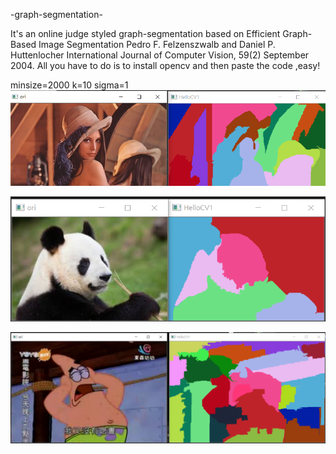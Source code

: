  -graph-segmentation-

It's an online judge styled graph-segmentation based on Efficient Graph-Based Image Segmentation Pedro F. Felzenszwalb and Daniel P. Huttenlocher International Journal of Computer Vision, 59(2) September 2004.
All you have to do is to install opencv and then paste the code ,easy!


minsize=2000 k=10 sigma=1
![image](https://github.com/ga544523/-graph-segmentation-/blob/master/lenatest.PNG?raw=true)







![image](https://github.com/ga544523/-graph-segmentation-/blob/master/imgsegPNG.PNG?raw=true)






![image](https://github.com/ga544523/-graph-segmentation-/blob/master/image%20seg2.PNG?raw=true)
